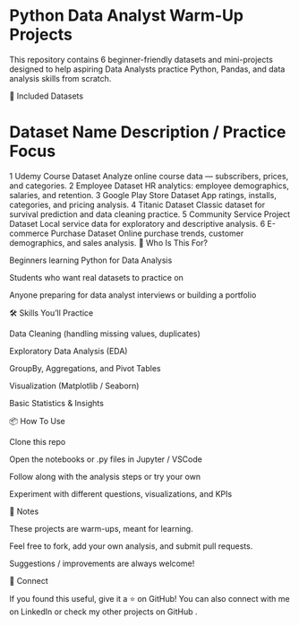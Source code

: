 # Python Data Analyst Warm-Up Projects

This repository contains 6 beginner-friendly datasets and mini-projects designed to help aspiring Data Analysts practice Python, Pandas, and data analysis skills from scratch.

📂 Included Datasets
#	Dataset Name	Description / Practice Focus
1	Udemy Course Dataset	Analyze online course data — subscribers, prices, and categories.
2	Employee Dataset	HR analytics: employee demographics, salaries, and retention.
3	Google Play Store Dataset	App ratings, installs, categories, and pricing analysis.
4	Titanic Dataset	Classic dataset for survival prediction and data cleaning practice.
5	Community Service Project Dataset	Local service data for exploratory and descriptive analysis.
6	E-commerce Purchase Dataset	Online purchase trends, customer demographics, and sales analysis.
🎯 Who Is This For?

Beginners learning Python for Data Analysis

Students who want real datasets to practice on

Anyone preparing for data analyst interviews or building a portfolio

🛠️ Skills You’ll Practice

Data Cleaning (handling missing values, duplicates)

Exploratory Data Analysis (EDA)

GroupBy, Aggregations, and Pivot Tables

Visualization (Matplotlib / Seaborn)

Basic Statistics & Insights

📦 How To Use

Clone this repo

Open the notebooks or .py files in Jupyter / VSCode

Follow along with the analysis steps or try your own

Experiment with different questions, visualizations, and KPIs

📝 Notes

These projects are warm-ups, meant for learning.

Feel free to fork, add your own analysis, and submit pull requests.

Suggestions / improvements are always welcome!

🌟 Connect

If you found this useful, give it a ⭐ on GitHub!
You can also connect with me on LinkedIn
 or check my other projects on GitHub
.
